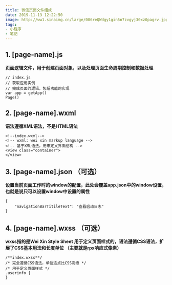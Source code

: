 ```yaml
---
title: 微信页面文件组成
date: 2019-11-13 12:22:50
image: http://ww1.sinaimg.cn/large/006reQWdgy1gin5n7zvgyj30xz0pagrv.jpg
tags:
- 小程序 
- 笔记
---
```

## 1. [page-name].js
**页面逻辑文件，用于创建页面对象，以及处理页面生命周期控制和数据处理**
```
// index.js
// 获取应用实例
// 完成页面的逻辑，包括功能的实现
var app = getApp()
Page()
```
## 2. [page-name].wxml
**语法遵循XML语法，不是HTML语法**
```
<!--index.wxml-->
<!-- wxml: wei xin markup language -->
<!-- 基于XML语法，用来定义界面结构 -->
<view class="container">
</view>
```
## 3. [page-name].json （可选）
**设置当前页面工作时的window的配置，此处会覆盖app.json中的window设置，也就是说只可以设置window中设置的属性**
```
{
	"navigationBarTitileText": "查看启动日志"
}
```
## 4. [page-name].wxss	（可选）

**wxss指的是Wei Xin Style Sheet
用于定义页面样式的，语法遵循CSS语法，扩展了CSS基本用法和长度单位 （主要就是rpx响应式像素）**
```
/**index.wxss**/
/* 完全遵循CSS语法，单位这点比CSS高级 */
/* 用于定义页面样式 */
.userinfo {
}
```